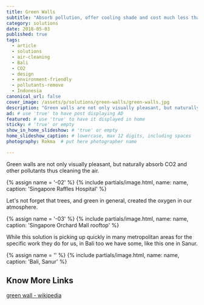 ```yaml
---
title: Green Walls
subtitle: "Absorb pollution, offer cooling shade and cost much less than any other walls."
category: solutions
date: 2018-05-03
published: true
tags:
  - article
  - solutions
  - air-cleaning
  - Bali
  - CO2
  - design
  - environment-friendly
  - pollutants-remove
  - Indonesia
canonical_url: false
cover_image: /assets/p/solutions/green-walls/green-walls.jpg
description: "Green walls are not only visually pleasant, but naturally absorb CO2 and other pollutants thus cleaning the air." # max 160 digits cos dunno how to trim it, yet......
ad: # use 'true' to have post displaying AD
featured: # use 'true' to have it displayed in home
sticky: # 'true' or empty
show_in_home_slideshow: # 'true' or empty
home_slideshow_caption: # lowercase, max 12 digits, including spaces
photography: Rokma  # put here photographer name

---
```


Green walls are not only visually pleasant, but naturally absorb CO2 and other pollutants thus cleaning the air.

{% assign name = '-02' %}
{% include partials/image.html, name: name, caption: 'Singapore Raffles Hospital' %}



Let's not forget that trees, and green in general, created the oxygen in our atmosphere.

{% assign name = '-03' %}
{% include partials/image.html, name: name, caption: 'Singapore Orchard Mall rooftop' %}


While this solution is picking up quickly in many metropolitan areas for the specific work they do for us, in Bali too we have some, like this one in Sanur.

{% assign name = '' %}
{% include partials/image.html, name: name, caption: 'Bali, Sanur' %}




## Know More Links

[green wall - wikipedia ](https://en.wikipedia.org/wiki/Green_wall)

